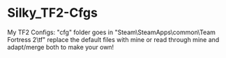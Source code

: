 # Silky_TF2-Cfgs
My TF2 Configs:
"cfg" folder goes in "Steam\SteamApps\common\Team Fortress 2\tf\"
replace the default files with mine or read through mine and adapt/merge both to make your own!
